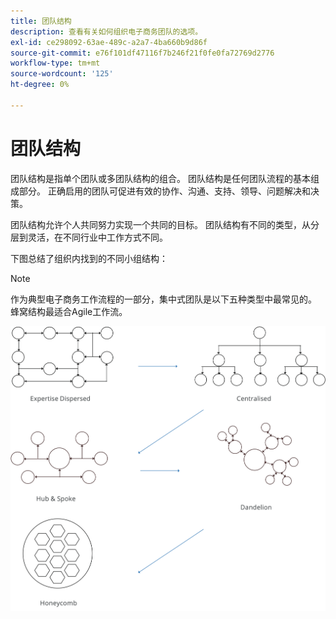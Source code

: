 ```yaml
---
title: 团队结构
description: 查看有关如何组织电子商务团队的选项。
exl-id: ce298092-63ae-489c-a2a7-4ba660b9d86f
source-git-commit: e76f101df47116f7b246f21f0fe0fa72769d2776
workflow-type: tm+mt
source-wordcount: '125'
ht-degree: 0%

---
```


# 团队结构

团队结构是指单个团队或多团队结构的组合。 团队结构是任何团队流程的基本组成部分。 正确启用的团队可促进有效的协作、沟通、支持、领导、问题解决和决策。

团队结构允许个人共同努力实现一个共同的目标。 团队结构有不同的类型，从分层到灵活，在不同行业中工作方式不同。

下图总结了组织内找到的不同小组结构：

>[!NOTE]
>
>作为典型电子商务工作流程的一部分，集中式团队是以下五种类型中最常见的。 蜂窝结构最适合Agile工作流。

![团队结构图](../../assets/playbooks/team-structure.png)
